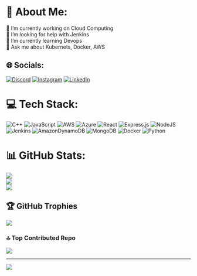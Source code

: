 # 💫 About Me:
🔭 I’m currently working on Cloud Computing<br>🤝 I’m looking for help with Jenkins<br>🌱 I’m currently learning Devops<br>💬 Ask me about Kubernets, Docker, AWS<br>


## 🌐 Socials:
[![Discord](https://img.shields.io/badge/Discord-%237289DA.svg?logo=discord&logoColor=white)](https://discord.gg/lakshya4337) [![Instagram](https://img.shields.io/badge/Instagram-%23E4405F.svg?logo=Instagram&logoColor=white)](https://instagram.com/laksharmaa) [![LinkedIn](https://img.shields.io/badge/LinkedIn-%230077B5.svg?logo=linkedin&logoColor=white)](https://linkedin.com/in/laksharmaa) 

# 💻 Tech Stack:
![C++](https://img.shields.io/badge/c++-%2300599C.svg?style=flat&logo=c%2B%2B&logoColor=white) ![JavaScript](https://img.shields.io/badge/javascript-%23323330.svg?style=flat&logo=javascript&logoColor=%23F7DF1E) ![AWS](https://img.shields.io/badge/AWS-%23FF9900.svg?style=flat&logo=amazon-aws&logoColor=white) ![Azure](https://img.shields.io/badge/azure-%230072C6.svg?style=flat&logo=microsoftazure&logoColor=white) ![React](https://img.shields.io/badge/react-%2320232a.svg?style=flat&logo=react&logoColor=%2361DAFB) ![Express.js](https://img.shields.io/badge/express.js-%23404d59.svg?style=flat&logo=express&logoColor=%2361DAFB) ![NodeJS](https://img.shields.io/badge/node.js-6DA55F?style=flat&logo=node.js&logoColor=white) ![Jenkins](https://img.shields.io/badge/jenkins-%232C5263.svg?style=flat&logo=jenkins&logoColor=white) ![AmazonDynamoDB](https://img.shields.io/badge/Amazon%20DynamoDB-4053D6?style=flat&logo=Amazon%20DynamoDB&logoColor=white) ![MongoDB](https://img.shields.io/badge/MongoDB-%234ea94b.svg?style=flat&logo=mongodb&logoColor=white) ![Docker](https://img.shields.io/badge/docker-%230db7ed.svg?style=flat&logo=docker&logoColor=white) ![Python](https://img.shields.io/badge/python-3670A0?style=flat&logo=python&logoColor=ffdd54)
# 📊 GitHub Stats:
![](https://github-readme-stats.vercel.app/api?username=laksharmaa&theme=cobalt&hide_border=true&include_all_commits=true&count_private=false)<br/>
![](https://github-readme-streak-stats.herokuapp.com/?user=laksharmaa&theme=cobalt&hide_border=true)<br/>
![](https://github-readme-stats.vercel.app/api/top-langs/?username=laksharmaa&theme=cobalt&hide_border=true&include_all_commits=true&count_private=false&layout=compact)

## 🏆 GitHub Trophies
![](https://github-profile-trophy.vercel.app/?username=laksharmaa&theme=radical&no-frame=false&no-bg=true&margin-w=4)

### 🔝 Top Contributed Repo
![](https://github-contributor-stats.vercel.app/api?username=laksharmaa&limit=5&theme=tokyonight&combine_all_yearly_contributions=true)

---
[![](https://visitcount.itsvg.in/api?id=laksharmaa&icon=5&color=0)](https://visitcount.itsvg.in)

<!-- Proudly created with GPRM ( https://gprm.itsvg.in ) -->
